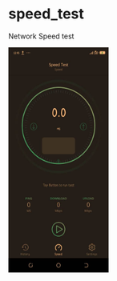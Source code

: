 # speed_test
Network Speed test

<img src="https://github.com/phonixcode/speed_test/blob/main/snapsot/IMG-20201123-WA0049.jpg" height="450px" width="200px">

